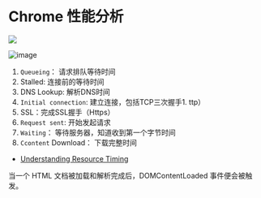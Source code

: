 # Chrome 性能分析

![](https://developers.google.com/web/tools/chrome-devtools/network/imgs/resource-timing-api.png)

![image](https://developers.google.com/web/tools/chrome-devtools/network/imgs/resource-timing-data.png)

1. `Queueing`： 请求排队等待时间
1. Stalled: 连接前的等待时间
1. DNS Lookup: 解析DNS时间
1. `Initial connection`: 建立连接，包括TCP三次握手1. ttp）
1. SSL：完成SSL握手（Https）
1. `Request sent`: 开始发起请求
1. `Waiting`： 等待服务器，知道收到第一个字节时间
1. `Ccontent` Download： 下载完整时间

* [Understanding Resource Timing](https://developers.google.com/web/tools/chrome-devtools/network/understanding-resource-timing)



当一个 HTML 文档被加载和解析完成后，DOMContentLoaded 事件便会被触发。